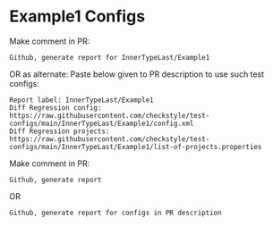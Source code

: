 # Example1 Configs
Make comment in PR:
```
Github, generate report for InnerTypeLast/Example1
```
OR as alternate:
Paste below given to PR description to use such test configs:
```
Report label: InnerTypeLast/Example1
Diff Regression config: https://raw.githubusercontent.com/checkstyle/test-configs/main/InnerTypeLast/Example1/config.xml
Diff Regression projects: https://raw.githubusercontent.com/checkstyle/test-configs/main/InnerTypeLast/Example1/list-of-projects.properties
```
Make comment in PR:
```
Github, generate report
```
OR
```
Github, generate report for configs in PR description
```
